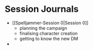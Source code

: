 # Session Journals
- [[Spelljammer-Session 0|Session 0]]
	- planning the campaign
	- finalising character creation
	- getting to know the new DM
- 
